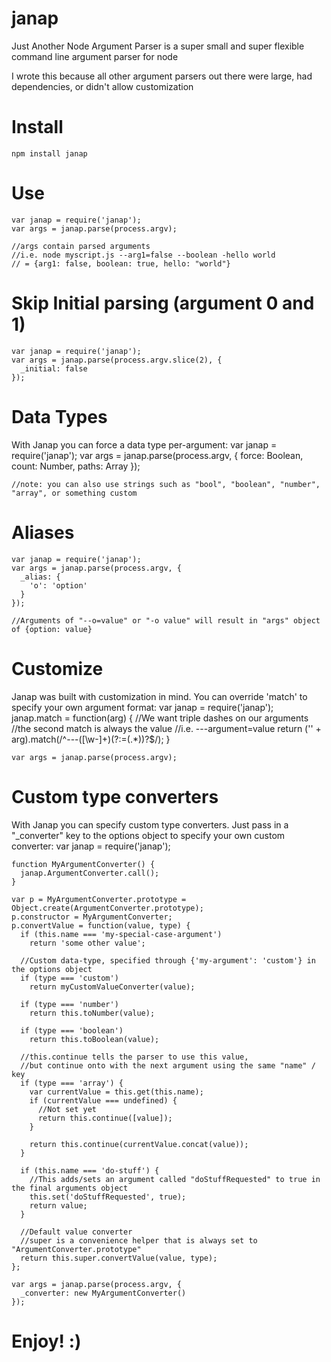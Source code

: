 # janap

Just Another Node Argument Parser is a super small and super flexible command line argument parser for node

I wrote this because all other argument parsers out there were large, had dependencies, or didn't allow customization

# Install
    npm install janap

# Use
    var janap = require('janap');
    var args = janap.parse(process.argv);

    //args contain parsed arguments
    //i.e. node myscript.js --arg1=false --boolean -hello world
    // = {arg1: false, boolean: true, hello: "world"}

# Skip Initial parsing (argument 0 and 1)
    var janap = require('janap');
    var args = janap.parse(process.argv.slice(2), {
      _initial: false
    });

# Data Types
With Janap you can force a data type per-argument:
    var janap = require('janap');
    var args = janap.parse(process.argv, {
      force: Boolean,
      count: Number,
      paths: Array
    });

    //note: you can also use strings such as "bool", "boolean", "number", "array", or something custom

# Aliases
    var janap = require('janap');
    var args = janap.parse(process.argv, {
      _alias: {
        'o': 'option'
      }
    });

    //Arguments of "--o=value" or "-o value" will result in "args" object of {option: value}

# Customize
Janap was built with customization in mind. You can override 'match' to specify your own argument format:
    var janap = require('janap');
    janap.match = function(arg) {
      //We want triple dashes on our arguments
      //the second match is always the value
      //i.e. ---argument=value
      return ('' + arg).match(/^---([\w-]+)(?:=(.*))?$/);
    }

    var args = janap.parse(process.argv);

# Custom type converters
With Janap you can specify custom type converters. Just pass in a "_converter" key to the options object to specify your own custom converter:
    var janap = require('janap');

    function MyArgumentConverter() {
      janap.ArgumentConverter.call();
    }

    var p = MyArgumentConverter.prototype = Object.create(ArgumentConverter.prototype);
    p.constructor = MyArgumentConverter;
    p.convertValue = function(value, type) {
      if (this.name === 'my-special-case-argument')
        return 'some other value';

      //Custom data-type, specified through {'my-argument': 'custom'} in the options object
      if (type === 'custom')
        return myCustomValueConverter(value);

      if (type === 'number')
        return this.toNumber(value);

      if (type === 'boolean')
        return this.toBoolean(value);

      //this.continue tells the parser to use this value,
      //but continue onto with the next argument using the same "name" / key
      if (type === 'array') {
        var currentValue = this.get(this.name);
        if (currentValue === undefined) {
          //Not set yet
          return this.continue([value]);
        }

        return this.continue(currentValue.concat(value));
      }

      if (this.name === 'do-stuff') {
        //This adds/sets an argument called "doStuffRequested" to true in the final arguments object
        this.set('doStuffRequested', true);
        return value;
      }

      //Default value converter
      //super is a convenience helper that is always set to "ArgumentConverter.prototype"
      return this.super.convertValue(value, type);
    };

    var args = janap.parse(process.argv, {
      _converter: new MyArgumentConverter()
    });

# Enjoy! :)